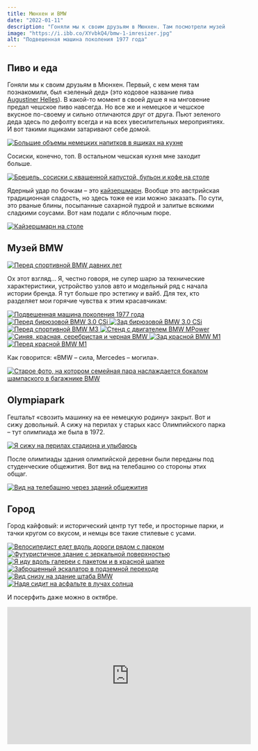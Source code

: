 ```yaml
---
title: Мюнхен и BMW
date: "2022-01-11"
description: "Гоняли мы к своим друзьям в Мюнхен. Там посмотрели музей BMW, съели баварские сосески и сделали немного фоток в городе."
image: "https://i.ibb.co/XYvbkQ4/bmw-1-imresizer.jpg"
alt: "Подвешенная машина поколения 1977 года"
---
```


## Пиво и еда
Гоняли мы к своим друзьям в Мюнхен. Первый, с кем меня там познакомили, был «зеленый дед» (это кодовое название пива <a href="https://www.beermerchants.com/augustiner-helles" target="_blank" rel="norferrer">Augustiner Helles</a>). В какой-то момент в своей душе я на мнговение предал чешское пиво навсегда. Но все же и немецкое и чешское вкусное по-своему и сильно отличаются друг от друга. Пьют зеленого деда здесь по дефолту всегда и на всех увесилительных мероприятиях. И вот такими ящиками затаривают себе домой.

<a href="https://i.ibb.co/mNRk0vC/beer.jpg" target="_blank" rel="noreferrer">
    <img src="https://i.ibb.co/27dzRgK/beer-imresizer.jpg" alt="Большие объемы немецких напитков в ящиках на кухне" title="Большие объемы немецких напитков в ящиках на кухне"/>
</a>

Сосиски, конечно, топ. В остальном чешская кухня мне заходит больше.

<a href="https://i.ibb.co/zZgsYxM/german-food.jpg" target="_blank" rel="noreferrer">
    <img src="https://i.ibb.co/yn2WNrS/german-food-imresizer.jpg" alt="Брецель, сосиски с квашенной капустой, бульон и кофе на столе" title="Брецель, сосиски с квашенной капустой, бульон и кофе на столе"/>
</a>

Ядерный удар по бочкам – это <a href="https://en.wikipedia.org/wiki/Kaiserschmarrn" target="_blank" rel="norferrer">кайзершмарн</a>. Вообще это австрийская традиционная сладость, но здесь тоже ее изи можно заказать. По сути, это рваные блины, посыпанные сахарной пудрой и залитые всякими сладкими соусами. Вот нам подали с яблочным пюре.

<a href="https://i.ibb.co/26M05Wy/german-sweets.jpg" target="_blank" rel="noreferrer">
    <img src="https://i.ibb.co/9ycrjmQ/german-sweets-imresizer.jpg" alt="Кайзершмарн на столе" title="Кайзершмарн на столе"/>
</a>

## Музей BMW

<a href="https://i.ibb.co/k0gdFsx/bmw-4.jpg" target="_blank" rel="noreferrer">
    <img src="https://i.ibb.co/RQgZVNB/bmw-4-imresizer.jpg" alt="Перед спортивной BMW давних лет" title="Перед спортивной BMW давних лет"/>
</a>

Ох этот взгляд... Я, честно говоря, не супер шарю за технические характеристики, устройство узлов авто и модельный ряд с начала истории бренда. Я тут больше про эстетику и вайб. Для тех, кто разделяет мои горячие чувства к этим красавчикам:

<a href="https://i.ibb.co/d5BhRqS/bmw-1.jpg" target="_blank" rel="noreferrer">
    <img src="https://i.ibb.co/XYvbkQ4/bmw-1-imresizer.jpg" alt="Подвешенная машина поколения 1977 года" title="Подвешенная машина поколения 1977 года"/>
</a>

<a href="https://i.ibb.co/Lpvw3hS/bmw-2.jpg" target="_blank" rel="noreferrer">
    <img src="https://i.ibb.co/MMYMvkK/bmw-2-imresizer.jpg" alt="Перед бирюзовой BMW 3.0 CSi" title="Перед бирюзовой BMW 3.0 CSi"/>
</a>

<a href="https://i.ibb.co/DM9VTw0/bmw-3.jpg" target="_blank" rel="noreferrer">
    <img src="https://i.ibb.co/8dgtJ78/bmw-3-imresizer.jpg" alt="Зад бирюзовой BMW 3.0 CSi" title="Зад бирюзовой BMW 3.0 CSi"/>
</a>

<a href="https://i.ibb.co/tm7tkrH/bmw-5.jpg" target="_blank" rel="noreferrer">
    <img src="https://i.ibb.co/9WW01b5/bmw-5-imresizer.jpg" alt="Перед спортивной BMW M3" title="Перед спортивной BMW M3"/>
</a>

<a href="https://i.ibb.co/BNXDfGk/engine.jpg" target="_blank" rel="noreferrer">
    <img src="https://i.ibb.co/HTrCsC0/engine-imresizer.jpg" alt="Стенд с двигателем BMW MPower" title="Стенд с двигателем BMW MPower"/>
</a>

<a href="https://i.ibb.co/XyMPS9X/bmw-8.jpg" target="_blank" rel="noreferrer">
    <img src="https://i.ibb.co/yVBk91d/bmw-8-imresizer.jpg" alt="Синяя, красная, серебристая и черная BMW" title="Синяя, красная, серебристая и черная BMW"/>
</a>

<a href="https://i.ibb.co/tX1M5Fm/bmw-9.jpg" target="_blank" rel="noreferrer">
    <img src="https://i.ibb.co/9nPLt1p/bmw-9-imresizer.jpg" alt="Зад красной BMW M1" title="Зад красной BMW M1"/>
</a>

<a href="https://i.ibb.co/xhJBCfN/bmw-10.jpg" target="_blank" rel="noreferrer">
    <img src="https://i.ibb.co/CPWnZ6F/bmw-10-imresizer.jpg" alt="Перед красной BMW M1" title="Перед красной BMW M1"/>
</a>

Как говорится: «BMW – сила, Mercedes – могила».

<a href="https://i.ibb.co/9WHCYG1/bmw-7.jpg" target="_blank" rel="noreferrer">
    <img src="https://i.ibb.co/j8DY5Bh/bmw-7-imresizer.jpg" alt="Старое фото, на котором семейная пара наслаждается бокалом шампаского в багажнике BMW" title="Старое фото, на котором семейная пара наслаждается бокалом шампаского в багажнике BMW"/>
</a>

## Olympiapark
Гештальт «свозить машинку на ее немецкую родину» закрыт. Вот и сижу довольный. А сижу на перилах у старых касс Олимпийского парка – тут олимпиада же была в 1972.

<a href="https://i.ibb.co/qNcpLbC/olympic-park.jpg" target="_blank" rel="noreferrer">
    <img src="https://i.ibb.co/8BgWvYR/olympic-park-imresizer.jpg" alt="Я сижу на перилах стадиона и улыбаюсь" title="Я сижу на перилах стадиона и улыбаюсь"/>
</a>

После олимпиады здания олимпийской деревни были переданы под студенческие общежития. Вот вид на телебашню со стороны этих общаг.

<a href="https://i.ibb.co/pQkDVpK/tv-tower.jpg" target="_blank" rel="noreferrer">
    <img src="https://i.ibb.co/TRqLJrZ/tv-tower-imresizer.jpg" alt="Вид на телебашню через зданий общежития" title="Вид на телебашню через зданий общежития"/>
</a>

## Город
Город кайфовый: и исторический центр тут тебе, и просторные парки, и тачки кругом со вкусом, и немцы все такие стилевые с усами.

<a href="https://i.ibb.co/ZLyjCRP/cyclist.jpg" target="_blank" rel="noreferrer">
    <img src="https://i.ibb.co/jHH36qK/cyclist-imresizer.jpg" alt="Велосипедист едет вдоль дороги рядом с парком" title="Велосипедист едет вдоль дороги рядом с парком"/>
</a>

<a href="https://i.ibb.co/Yp0nQkG/museum-view.jpg" target="_blank" rel="noreferrer">
    <img src="https://i.ibb.co/dDT3tmp/museum-view-imresizer.jpg" alt="Футуристичное здание с зеркальной поверхностью" title="Футуристичное здание с зеркальной поверхностью"/>
</a>

<a href="https://i.ibb.co/G0gd3mm/walking-legend.jpg" target="_blank" rel="noreferrer">
    <img src="https://i.ibb.co/gd2Gw3Q/walking-legend-imresizer.jpg" alt="Я иду вдоль галереи с пакетом и в красной шапке" title="Я иду вдоль галереи с пакетом и в красной шапке"/>
</a>

<a href="https://i.ibb.co/Gt6b0MS/escalator.jpg" target="_blank" rel="noreferrer">
    <img src="https://i.ibb.co/P6hMS9N/escalator-imresizer.jpg" alt="Заброшенный эскалатор в подземной переходе" title="Заброшенный эскалатор в подземной переходе"/>
</a>

<a href="https://i.ibb.co/HDYdyqz/bmw-headquarter.jpg" target="_blank" rel="noreferrer">
    <img src="https://i.ibb.co/Zc8LGCK/bmw-headquarter-imresizer.jpg" alt="Вид снизу на здание штаба BMW" title="Вид снизу на здание штаба BMW"/>
</a>

<a href="https://i.ibb.co/74sRGSQ/mice.jpg" target="_blank" rel="noreferrer">
    <img src="https://i.ibb.co/JqqS5KT/mice-imresizer.jpg" alt="Надя сидит на асфальте в лучах солнца" title="Надя сидит на асфальте в лучах солнца"/>
</a>

И посерфить даже можно в октябре.
<iframe width="560" height="315" src="https://www.youtube.com/embed/8iV6Y7X226E" title="YouTube video player" frameborder="0" allow="accelerometer; autoplay; clipboard-write; encrypted-media; gyroscope; picture-in-picture" allowfullscreen></iframe>


